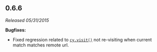 ## 0.6.6

*Released 05/31/2015*

**Bugfixes:**

- Fixed regression related to [`cy.visit()`](/api/commands/visit) not re-visiting when current match matches remote url.


